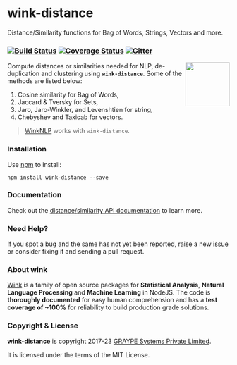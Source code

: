# wink-distance

Distance/Similarity functions for Bag of Words, Strings, Vectors and more.

### [![Build Status](https://api.travis-ci.org/winkjs/wink-distance.svg?branch=master)](https://travis-ci.org/winkjs/wink-distance) [![Coverage Status](https://coveralls.io/repos/github/winkjs/wink-distance/badge.svg?branch=master)](https://coveralls.io/github/winkjs/wink-distance?branch=master) [![Gitter](https://img.shields.io/gitter/room/nwjs/nw.js.svg)](https://gitter.im/winkjs/Lobby)

[<img align="right" src="https://decisively.github.io/wink-logos/logo-title.png" width="100px" >](http://wink.org.in/)

Compute distances or similarities needed for NLP, de-duplication and clustering using **`wink-distance`**. Some of the methods are listed below:

1. Cosine similarity for Bag of Words,
1. Jaccard & Tversky for Sets,
1. Jaro, Jaro-Winkler, and Levenshtien for string,
1. Chebyshev and Taxicab for vectors.

> [WinkNLP](https://github.com/winkjs/wink-nlp) works with `wink-distance`.

### Installation

Use [npm](https://www.npmjs.com/package/wink-distance) to install:

    npm install wink-distance --save


### Documentation
Check out the [distance/similarity API documentation](https://winkjs.org/wink-distance) to learn more.

### Need Help?

If you spot a bug and the same has not yet been reported, raise a new [issue](https://github.com/winkjs/wink-distance/issues) or consider fixing it and sending a pull request.

### About wink
[Wink](http://winkjs.org/) is a family of open source packages for **Statistical Analysis**, **Natural Language Processing** and **Machine Learning** in NodeJS. The code is **thoroughly documented** for easy human comprehension and has a **test coverage of ~100%** for reliability to build production grade solutions.

### Copyright & License

**wink-distance** is copyright 2017-23 [GRAYPE Systems Private Limited](http://graype.in/).

It is licensed under the terms of the MIT License.
